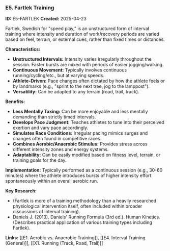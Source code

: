 ### E5. Fartlek Training
**ID:** E5-FARTLEK
**Created:** 2025-04-23

Fartlek, Swedish for "speed play," is an unstructured form of interval training where intensity and duration of work/recovery periods are varied based on feel, terrain, or external cues, rather than fixed times or distances.

**Characteristics:**
- **Unstructured Intervals:** Intensity varies irregularly throughout the session. Faster bursts are mixed with periods of easier jogging/walking.
- **Continuous Movement:** Typically involves continuous running/cycling/etc., but at varying speeds.
- **Athlete-Driven:** Pace changes often dictated by how the athlete feels or by landmarks (e.g., "sprint to the next tree, jog to the lamppost").
- **Versatility:** Can be adapted to any terrain (road, trail, track).

**Benefits:**
- **Less Mentally Taxing:** Can be more enjoyable and less mentally demanding than strictly timed intervals.
- **Develops Pace Judgment:** Teaches athletes to tune into their perceived exertion and vary pace accordingly.
- **Simulates Race Conditions:** Irregular pacing mimics surges and changes often found in competitive races.
- **Combines Aerobic/Anaerobic Stimulus:** Provides stress across different intensity zones and energy systems.
- **Adaptability:** Can be easily modified based on fitness level, terrain, or training goals for the day.

**Implementation:** Typically performed as a continuous session (e.g., 30-60 minutes) where the athlete introduces bursts of higher intensity effort spontaneously within an overall aerobic run.

**Key Research:**
- (Fartlek is more of a training methodology than a heavily researched physiological intervention itself, often included within broader discussions of interval training).
- Daniels J. (2013). Daniels' Running Formula (3rd ed.). Human Kinetics. (Describes practical application of various training types including Fartlek).

**Links:** [[E1. Aerobic vs. Anaerobic Training]], [[E4. Interval Training (General)]], [[X1. Running (Track, Road, Trail)]]